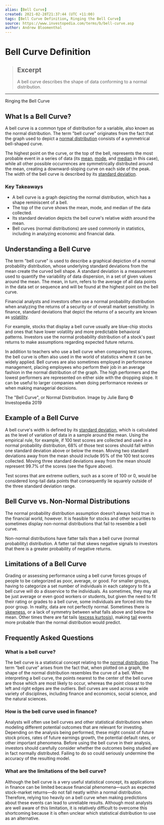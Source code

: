 ```yaml
---
alias: [Bell Curve]
created: 2021-02-28T21:37:44 (UTC +11:00)
tags: [Bell Curve Definition, Ringing the Bell Curve]
source: https://www.investopedia.com/terms/b/bell-curve.asp
author: Andrew Bloomenthal
---
```


# Bell Curve Definition

> ## Excerpt
> A bell curve describes the shape of data conforming to a normal distribution.

---

Ringing the Bell Curve
## What Is a Bell Curve?

A bell curve is a common type of distribution for a variable, also known as the normal distribution. The term "bell curve" originates from the fact that the graph used to depict a [normal distribution](https://www.investopedia.com/terms/n/normaldistribution.asp) consists of a symmetrical bell-shaped curve.

The highest point on the curve, or the top of the bell, represents the most probable event in a series of data (its [mean](https://www.investopedia.com/terms/m/mean.asp), [mode](https://www.investopedia.com/terms/m/mode.asp), and [median](https://www.investopedia.com/terms/m/median.asp) in this case), while all other possible occurrences are symmetrically distributed around the mean, creating a downward-sloping curve on each side of the peak. The width of the bell curve is described by its [standard deviation](https://www.investopedia.com/terms/s/standarddeviation.asp).

### Key Takeaways

-   A bell curve is a graph depicting the normal distribution, which has a shape reminiscent of a bell.
-   The top of the curve shows the mean, mode, and median of the data collected. 
-   Its standard deviation depicts the bell curve's relative width around the mean.
-   Bell curves (normal distributions) are used commonly in statistics, including in analyzing economic and financial data.

## Understanding a Bell Curve

The term "bell curve" is used to describe a graphical depiction of a normal probability distribution, whose underlying standard deviations from the mean create the curved bell shape. A standard deviation is a measurement used to quantify the variability of data dispersion, in a set of given values around the mean. The mean, in turn, refers to the average of all data points in the data set or sequence and will be found at the highest point on the bell curve.

Financial analysts and investors often use a normal probability distribution when analyzing the returns of a security or of overall market sensitivity. In finance, standard deviations that depict the returns of a security are known as [volatility](https://www.investopedia.com/terms/v/volatility.asp). 

For example, stocks that display a bell curve usually are blue-chip stocks and ones that have lower volatility and more predictable behavioral patterns. Investors use the normal probability distribution of a stock's past returns to make assumptions regarding expected future returns.

In addition to teachers who use a bell curve when comparing test scores, the bell curve is often also used in the world of statistics where it can be widely applied. Bell curves are also sometimes employed in performance management, placing employees who perform their job in an average fashion in the normal distribution of the graph. The high performers and the lowest performers are represented on either side with the dropping slope. It can be useful to larger companies when doing performance reviews or when making managerial decisions. 

The "Bell Curve", or Normal Distribution. Image by Julie Bang © Investopedia 2019 

## Example of a Bell Curve

A bell curve's width is defined by its [standard deviation](https://www.investopedia.com/terms/s/standarddeviation.asp), which is calculated as the level of variation of data in a sample around the mean. Using the empirical rule, for example, if 100 test scores are collected and used in a normal probability distribution, 68% of those test scores should fall within one standard deviation above or below the mean. Moving two standard deviations away from the mean should include 95% of the 100 test scores collected. Moving three standard deviations away from the mean should represent 99.7% of the scores (see the figure above).

Test scores that are extreme outliers, such as a score of 100 or 0, would be considered long-tail data points that consequently lie squarely outside of the three standard deviation range.

## Bell Curve vs. Non-Normal Distributions

The normal probability distribution assumption doesn’t always hold true in the financial world, however. It is feasible for stocks and other securities to sometimes display non-normal distributions that fail to resemble a bell curve. 

Non-normal distributions have fatter tails than a bell curve (normal probability) distribution. A fatter tail that skews negative signals to investors that there is a greater probability of negative returns.

## Limitations of a Bell Curve 

Grading or assessing performance using a bell curve forces groups of people to be categorized as poor, average, or good. For smaller groups, having to categorize a set number of individuals in each category to fit a bell curve will do a disservice to the individuals. As sometimes, they may all be just average or even good workers or students, but given the need to fit their rating or grades to a bell curve, some individuals are forced into the poor group. In reality, data are not perfectly normal. Sometimes there is [skewness](https://www.investopedia.com/terms/s/skewness.asp), or a lack of symmetry between what falls above and below the mean. Other times there are fat tails ([excess kurtosis](https://www.investopedia.com/terms/e/excesskurtosis.asp)), making [tail](https://www.investopedia.com/terms/t/tailrisk.asp) events more probable than the normal distribution would predict.

## Frequently Asked Questions

### What is a bell curve?

The bell curve is a statistical concept relating to the [normal distribution](https://www.investopedia.com/terms/n/normaldistribution.asp). The term “bell curve” arises from the fact that, when plotted on a graph, the shape of the normal distribution resembles the curve of a bell. When interpreting a bell curve, the points nearest to the center of the bell curve are those which are most likely to occur, whereas the point closest to the left and right edges are the outliers. Bell curves are used across a wide variety of disciplines, including finance and economics, social science, and the natural sciences.

### How is the bell curve used in finance?

Analysts will often use bell curves and other statistical distributions when modeling different potential outcomes that are relevant for investing. Depending on the analysis being performed, these might consist of future stock prices, rates of future earnings growth, the potential default rates, or other important phenomena. Before using the bell curve in their analysis, investors should carefully consider whether the outcomes being studied are in fact normally distributed. Failing to do so could seriously undermine the accuracy of the resulting model.

### What are the limitations of the bell curve?

Although the bell curve is a very useful statistical concept, its applications in finance can be limited because financial phenomena—such as expected stock-market returns—do not fall neatly within a normal distribution. Therefore, relying too heavily on a bell curve when making predictions about these events can lead to unreliable results. Although most analysts are well aware of this limitation, it is relatively difficult to overcome this shortcoming because it is often unclear which statistical distribution to use as an alternative.
